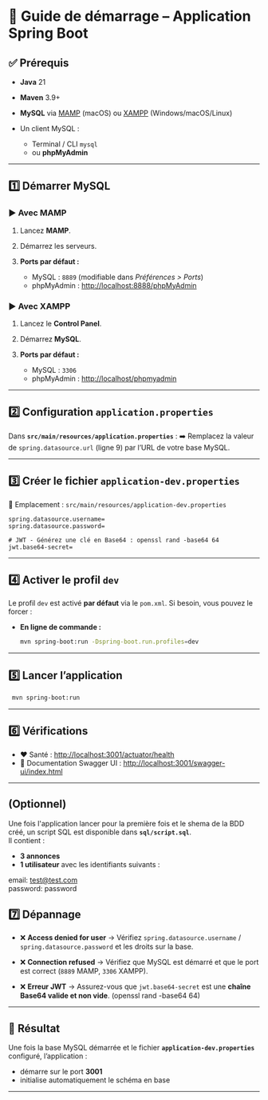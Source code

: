 # 🚀 Guide de démarrage – Application Spring Boot

## ✅ Prérequis

* **Java** 21
* **Maven** 3.9+
* **MySQL** via [MAMP](https://www.mamp.info/) (macOS) ou [XAMPP](https://www.apachefriends.org/) (Windows/macOS/Linux)
* Un client MySQL :

    * Terminal / CLI `mysql`
    * ou **phpMyAdmin**

---

## 1️⃣ Démarrer MySQL

### ▶️ Avec **MAMP**

1. Lancez **MAMP**.
2. Démarrez les serveurs.
3. **Ports par défaut :**

    * MySQL : `8889` (modifiable dans *Préférences > Ports*)
    * phpMyAdmin : [http://localhost:8888/phpMyAdmin](http://localhost:8888/phpMyAdmin)

### ▶️ Avec **XAMPP**

1. Lancez le **Control Panel**.
2. Démarrez **MySQL**.
3. **Ports par défaut :**

    * MySQL : `3306`
    * phpMyAdmin : [http://localhost/phpmyadmin](http://localhost/phpmyadmin)

---

## 2️⃣ Configuration `application.properties`

Dans **`src/main/resources/application.properties`** :
➡️ Remplacez la valeur de `spring.datasource.url` (ligne 9) par l’URL de votre base MySQL.

---

## 3️⃣ Créer le fichier `application-dev.properties`

📂 Emplacement : `src/main/resources/application-dev.properties`

```properties
spring.datasource.username=
spring.datasource.password=

# JWT - Générez une clé en Base64 : openssl rand -base64 64
jwt.base64-secret=
```

---

## 4️⃣ Activer le profil `dev`

Le profil `dev` est activé **par défaut** via le `pom.xml`.
Si besoin, vous pouvez le forcer :

* **En ligne de commande :**

  ```bash
  mvn spring-boot:run -Dspring-boot.run.profiles=dev
  ```

---

## 5️⃣ Lancer l’application


```bash
 mvn spring-boot:run
```

---

## 6️⃣ Vérifications

* ❤️ Santé : [http://localhost:3001/actuator/health](http://localhost:3001/actuator/health)
* 📖 Documentation Swagger UI : [http://localhost:3001/swagger-ui/index.html](http://localhost:3001/swagger-ui/index.html)

---

## (Optionnel)

Une fois l'application lancer pour la première fois et le shema de la BDD créé,
un script SQL est disponible dans **`sql/script.sql`**.  
Il contient :
- **3 annonces**  
- **1 utilisateur** avec les identifiants suivants :

email: test@test.com  
password: password

## 7️⃣ Dépannage

* ❌ **Access denied for user**
  → Vérifiez `spring.datasource.username` / `spring.datasource.password` et les droits sur la base.

* ❌ **Connection refused**
  → Vérifiez que MySQL est démarré et que le port est correct (`8889` MAMP, `3306` XAMPP).

* ❌ **Erreur JWT**
  → Assurez-vous que `jwt.base64-secret` est une **chaîne Base64 valide et non vide**. (openssl rand -base64 64)

---

## 🎉 Résultat

Une fois la base MySQL démarrée et le fichier **`application-dev.properties`** configuré, l’application :

* démarre sur le port **3001**
* initialise automatiquement le schéma en base

---
